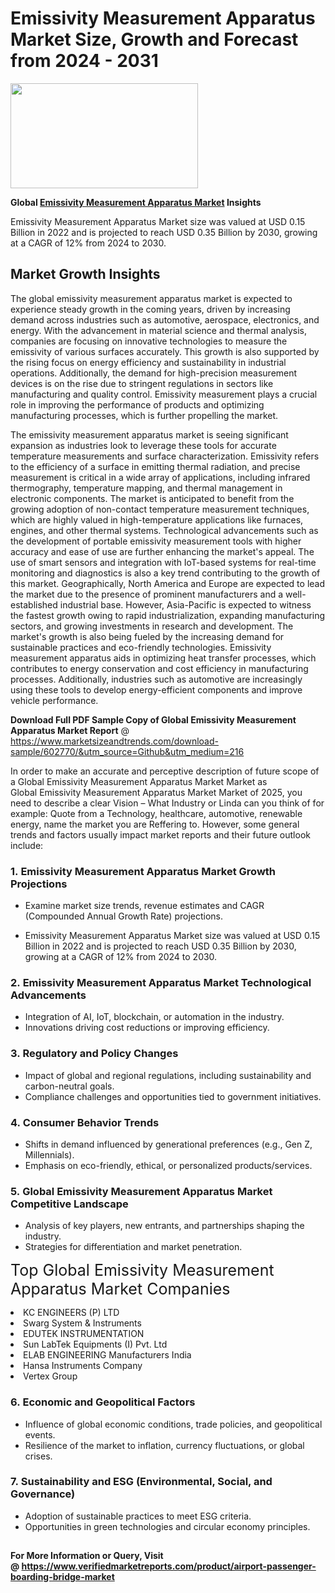 <H1>Emissivity Measurement Apparatus Market Size, Growth and Forecast from 2024 - 2031</H1><img class="aligncenter size-medium wp-image-584254" src="https://thirdeyenews.in/wp-content/uploads/2024/09/Global-Market-Research-300x168.jpeg" alt="" width="300" height="168" /><p><strong>Global&nbsp;<a href="https://www.marketsizeandtrends.com/download-sample/602770/&amp;utm_source=Github&utm_medium=216">Emissivity Measurement Apparatus Market</a> Insights</strong></p><p>Emissivity Measurement Apparatus Market size was valued at USD 0.15 Billion in 2022 and is projected to reach USD 0.35 Billion by 2030, growing at a CAGR of 12% from 2024 to 2030.</p><p><h2>Market Growth Insights</h2> <p>The global emissivity measurement apparatus market is expected to experience steady growth in the coming years, driven by increasing demand across industries such as automotive, aerospace, electronics, and energy. With the advancement in material science and thermal analysis, companies are focusing on innovative technologies to measure the emissivity of various surfaces accurately. This growth is also supported by the rising focus on energy efficiency and sustainability in industrial operations. Additionally, the demand for high-precision measurement devices is on the rise due to stringent regulations in sectors like manufacturing and quality control. Emissivity measurement plays a crucial role in improving the performance of products and optimizing manufacturing processes, which is further propelling the market. </p> <p>The emissivity measurement apparatus market is seeing significant expansion as industries look to leverage these tools for accurate temperature measurements and surface characterization. Emissivity refers to the efficiency of a surface in emitting thermal radiation, and precise measurement is critical in a wide array of applications, including infrared thermography, temperature mapping, and thermal management in electronic components. The market is anticipated to benefit from the growing adoption of non-contact temperature measurement techniques, which are highly valued in high-temperature applications like furnaces, engines, and other thermal systems. Technological advancements such as the development of portable emissivity measurement tools with higher accuracy and ease of use are further enhancing the market's appeal. The use of smart sensors and integration with IoT-based systems for real-time monitoring and diagnostics is also a key trend contributing to the growth of this market. Geographically, North America and Europe are expected to lead the market due to the presence of prominent manufacturers and a well-established industrial base. However, Asia-Pacific is expected to witness the fastest growth owing to rapid industrialization, expanding manufacturing sectors, and growing investments in research and development. The market's growth is also being fueled by the increasing demand for sustainable practices and eco-friendly technologies. Emissivity measurement apparatus aids in optimizing heat transfer processes, which contributes to energy conservation and cost efficiency in manufacturing processes. Additionally, industries such as automotive are increasingly using these tools to develop energy-efficient components and improve vehicle performance. </p><p><span class=""><strong>Download Full PDF Sample Copy of Global Emissivity Measurement Apparatus Market Report</strong> @ <a href="https://www.marketsizeandtrends.com/download-sample/602770/&amp;utm_source=Github&utm_medium=216" target="_blank">https://www.marketsizeandtrends.com/download-sample/602770/&amp;utm_source=Github&utm_medium=216</a></span></p><p>In order to make an accurate and perceptive description of future scope of a Global&nbsp;Emissivity Measurement Apparatus Market Market as Global&nbsp;Emissivity Measurement Apparatus Market Market of 2025, you need to describe a clear Vision &ndash; What Industry or Linda can you think of for example: Quote from a Technology, healthcare, automotive, renewable energy, name the market you are Reffering to. However, some general trends and factors usually impact market reports and their future outlook include:</p><h3>1.&nbsp;<strong>Emissivity Measurement Apparatus Market Growth Projections</strong></h3><ul><li>Examine market size trends, revenue estimates and CAGR (Compounded Annual Growth Rate) projections.</li><li><p>Emissivity Measurement Apparatus Market size was valued at USD 0.15 Billion in 2022 and is projected to reach USD 0.35 Billion by 2030, growing at a CAGR of 12% from 2024 to 2030.</p></li></ul><h3>2.&nbsp;<strong>Emissivity Measurement Apparatus Market Technological Advancements</strong></h3><ul><li>Integration of AI, IoT, blockchain, or automation in the industry.</li><li>Innovations driving cost reductions or improving efficiency.</li></ul><h3>3.&nbsp;<strong>Regulatory and Policy Changes</strong></h3><ul><li>Impact of global and regional regulations, including sustainability and carbon-neutral goals.</li><li>Compliance challenges and opportunities tied to government initiatives.</li></ul><h3>4.&nbsp;<strong>Consumer Behavior Trends</strong></h3><ul><li>Shifts in demand influenced by generational preferences (e.g., Gen Z, Millennials).</li><li>Emphasis on eco-friendly, ethical, or personalized products/services.</li></ul><h3>5.&nbsp;<strong>Global Emissivity Measurement Apparatus Market Competitive Landscape</strong></h3><ul><li>Analysis of key players, new entrants, and partnerships shaping the industry.</li><li>Strategies for differentiation and market penetration.</li></ul><p data-pm-slice="1 1 []"><span style="color: inherit; font-family: inherit; font-size: 25px;">Top Global Emissivity Measurement Apparatus Market Companies</span></p><div class="" data-test-id=""><p><li>KC ENGINEERS (P) LTD</li><li> Swarg System & Instruments</li><li> EDUTEK INSTRUMENTATION</li><li> Sun LabTek Equipments (I) Pvt. Ltd</li><li> ELAB ENGINEERING Manufacturers India</li><li> Hansa Instruments Company</li><li> Vertex Group</li></p></div><h3>6.&nbsp;<strong>Economic and Geopolitical Factors</strong></h3><ul><li>Influence of global economic conditions, trade policies, and geopolitical events.</li><li>Resilience of the market to inflation, currency fluctuations, or global crises.</li></ul><h3>7.&nbsp;<strong>Sustainability and ESG (Environmental, Social, and Governance)</strong></h3><ul><li>Adoption of sustainable practices to meet ESG criteria.</li><li>Opportunities in green technologies and circular economy principles.</li></ul><h2><strong style="font-size: 14px;">For More Information or Query, Visit @&nbsp;</strong><a style="background-color: #ffffff; font-size: 14px;" href="https://www.marketsizeandtrends.com/report/emissivity-measurement-apparatus-market/" target="_blank">https://www.verifiedmarketreports.com/product/airport-passenger-boarding-bridge-market</a></h2>

